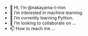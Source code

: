 - 👋 Hi, I’m @nakayama-t-rion
- 👀 I’m interested in machine learning.
- 🌱 I’m currently learning Python.
- 💞️ I’m looking to collaborate on ...
- 📫 How to reach me ...

<!---
nakayama-t-rion/nakayama-t-rion is a ✨ special ✨ repository because its `README.md` (this file) appears on your GitHub profile.
You can click the Preview link to take a look at your changes.
--->
